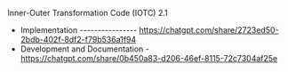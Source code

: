 Inner-Outer Transformation Code (IOTC) 2.1

- Implementation ---------------- https://chatgpt.com/share/2723ed50-2bdb-402f-8df2-f79b536a1f94
- Development and Documentation - https://chatgpt.com/share/0b450a83-d206-46ef-8115-72c7304af25e